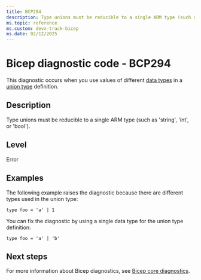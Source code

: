 ```yaml
---
title: BCP294
description: Type unions must be reducible to a single ARM type (such as 'string', 'int', or 'bool').
ms.topic: reference
ms.custom: devx-track-bicep
ms.date: 02/12/2025
---
```


# Bicep diagnostic code - BCP294

This diagnostic occurs when you use values of different [data types](../data-types.md) in a [union type](../data-types.md#union-types) definition.

## Description

Type unions must be reducible to a single ARM type (such as 'string', 'int', or 'bool').

## Level

Error

## Examples

The following example raises the diagnostic because there are different types used in the union type:

```bicep
type foo = 'a' | 1
```

You can fix the diagnostic by using a single data type for the union type definition:

```bicep
type foo = 'a' | 'b'
```

## Next steps

For more information about Bicep diagnostics, see [Bicep core diagnostics](../bicep-core-diagnostics.md).
